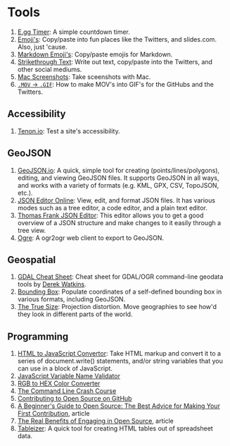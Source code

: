 # Tools

1. [E.gg Timer](http://e.ggtimer.com): A simple countdown timer.
2. [Emoji's](http://getemoji.com): Copy/paste into fun places like the Twitters, and slides.com. Also, just 'cause.
3. [Markdown Emoji's](http://www.emoji-cheat-sheet.com): Copy/paste emojis for Markdown.
4. [Strikethrough Text](http://manytools.org/facebook-twitter/strikethrough-text): Write out text, copy/paste into the Twitters, and other social mediums.
5. [Mac Screenshots](https://support.apple.com/en-us/HT201361): Take sceenshots with Mac.
6. [`.MOV` → `.GIF`](https://gist.github.com/dergachev/4627207): How to make MOV's into GIF's for the GitHubs and the Twitters.

## Accessibility
1. [Tenon.io](http://www.tenon.io): Test a site's accessibility.  

## GeoJSON
1. [GeoJSON.io](http://geojson.io): A quick, simple tool for creating (points/lines/polygons), editing, and viewing GeoJSON files. It supports GeoJSON in all ways, and works with a variety of formats (e.g. KML, GPX, CSV, TopoJSON, etc.).  
2. [JSON Editor Online](http://jsoneditoronline.org): View, edit, and format JSON files. It has various modes such as a tree editor, a code editor, and a plain text editor.  
3. [Thomas Frank JSON Editor](http://www.thomasfrank.se/downloadableJS/JSONeditor_example.html): This editor allows you to get a good overview of a JSON structure and make changes to it easily through a tree view.
4. [Ogre](http://ogre.adc4gis.com): A ogr2ogr web client to export to GeoJSON.

## Geospatial
1. [GDAL Cheat Sheet](https://github.com/dwtkns/gdal-cheat-sheet): Cheat sheet for GDAL/OGR command-line geodata tools by [Derek Watkins](https://github.com/dwtkns).
2. [Bounding Box](http://boundingbox.klokantech.com): Populate coordinates of a self-defined bounding box in various formats, including GeoJSON.
3. [The True Size](http://thetruesize.com): Projection distortion. Move geographies to see how'd they look in different parts of the world.

## Programming
1. [HTML to JavaScript Convertor](http://accessify.com/tools-and-wizards/developer-tools/html-javascript-convertor): Take HTML markup and convert it to a series of document.write() statements, and/or string variables that you can use in a block of JavaScript.
2. [JavaScript Variable Name Validator](https://mothereff.in/js-variables)
3. [RGB to HEX Color Converter](http://www.javascripter.net/faq/rgbtohex.htm)
4. [The Command Line Crash Course](http://cli.learncodethehardway.org/book)
5. [Contributing to Open Source on GitHub](https://guides.github.com/activities/contributing-to-open-source)  
6. [A Beginner's Guide to Open Source: The Best Advice for Making Your First Contribution](http://www.erikaheidi.com/blog/a-beginners-guide-to-open-source-making-your-first-contribution), article    
7. [The Real Benefits of Engaging in Open Source](http://www.erikaheidi.com/blog/the-real-benefits-of-engaging-in-open-source), article    
8. [Tableizer](http://tableizer.journalistopia.com): A quick tool for creating HTML tables out of spreadsheet data.
